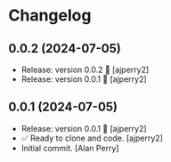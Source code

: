 Changelog
=========


0.0.2 (2024-07-05)
------------------
- Release: version 0.0.2 🚀 [ajperry2]
- Release: version 0.0.1 🚀 [ajperry2]


0.0.1 (2024-07-05)
------------------
- Release: version 0.0.1 🚀 [ajperry2]
- ✅ Ready to clone and code. [ajperry2]
- Initial commit. [Alan Perry]


